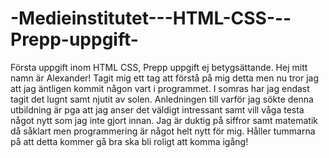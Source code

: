 # -Medieinstitutet---HTML-CSS---Prepp-uppgift-
Första uppgift inom HTML CSS, Prepp uppgift ej betygsättande.
Hej mitt namn är Alexander! Tagit mig ett tag att förstå på mig detta men nu tror jag att jag äntligen kommit någon vart i programmet. I somras har jag endast tagit det lugnt samt njutit av solen. Anledningen till varför jag sökte denna utbildning är pga att jag anser det väldigt intressant samt vill våga testa något nytt som jag inte gjort innan. Jag är duktig på siffror samt matematik då såklart men programmering är något helt nytt för mig. Håller tummarna på att detta kommer gå bra ska bli roligt att komma igång!
